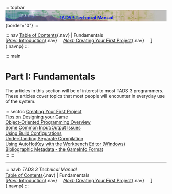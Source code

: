 ::: topbar
![](topbar.jpg){border="0"}
:::

::: nav
[Table of Contents](toc.htm){.nav} \| Fundamentals\
[[*Prev:* Introduction](intro.htm){.nav}     [*Next:* Creating Your
First Project](t3start.htm){.nav}     ]{.navnp}
:::

::: main
# Part I: Fundamentals

The articles in this section will be of interest to most TADS 3
programmers. These articles cover topics that most people will encounter
in everyday use of the system.

::: sectoc
[Creating Your First Project](t3start.htm)\
[Tips on Designing your Game](t3design.htm)\
[Object-Oriented Programming Overview](t3oop.htm)\
[Some Common Input/Output Issues](t3inout.htm)\
[Using Build Configurations](t3build_config.htm)\
[Understanding Separate Compilation](t3inc.htm)\
[Using AutoHotKey with the Workbench Editor (Windows)](t3iautohot.htm)\
[Bibliographic Metadata - the GameInfo Format](gameinfo.htm)\
:::
:::

------------------------------------------------------------------------

::: navb
*TADS 3 Technical Manual*\
[Table of Contents](toc.htm){.nav} \| Fundamentals\
[[*Prev:* Introduction](intro.htm){.nav}     [*Next:* Creating Your
First Project](t3start.htm){.nav}     ]{.navnp}
:::
